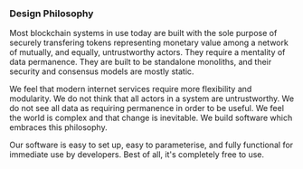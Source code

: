 ### Design Philosophy

Most blockchain systems in use today are built with the sole purpose of securely transfering tokens representing monetary value among a network of mutually, and equally, untrustworthy actors. They require a mentality of data permanence. They are built to be standalone monoliths, and their security and consensus models are mostly static.

We feel that modern internet services require more flexibility and modularity. We do not think that all actors in a system are untrustworthy. We do not see all data as requiring permanence in order to be useful. We feel the world is complex and that change is inevitable. We build software which embraces this philosophy.

Our software is easy to set up, easy to parameterise, and fully functional for immediate use by developers. Best of all, it's completely free to use.
